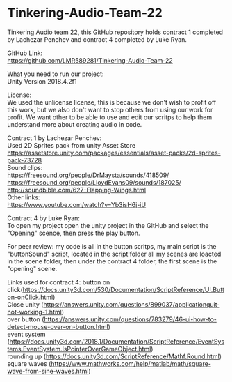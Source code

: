 # Tinkering-Audio-Team-22
Tinkering Audio team 22, this GitHub repository holds contract 1 completed by Lachezar Penchev and contract 4 completed by Luke Ryan. 

GitHub Link:<br />
https://github.com/LMR589281/Tinkering-Audio-Team-22

What you need to run our project:<br />
Unity Version 2018.4.2f1

License:<br />
We used the unlicense license, this is because we don't wish to profit off this work, but we also don't want to stop others from using our work for profit. We want other to be able to use and edit our scritps to help them understand more about creating audio in code.  

Contract 1 by Lachezar Penchev:<br />
Used 2D Sprites pack from unity Asset Store<br />
https://assetstore.unity.com/packages/essentials/asset-packs/2d-sprites-pack-73728<br />
Sound clips:<br />
https://freesound.org/people/DrMaysta/sounds/418509/<br />
https://freesound.org/people/LloydEvans09/sounds/187025/<br />
http://soundbible.com/627-Flapping-Wings.html<br />
Other links:<br />
https://www.youtube.com/watch?v=Yb3isH6j-iU<br />

Contract 4 by Luke Ryan:<br />
To open my project open the unity project in the GitHub and select the "Opening" scence, then press the play button.

For peer review: my code is all in the button scritps, my main script is the "buttonSound" script, located in the script folder
all my scenes are loacted in the scene folder, then under the contract 4 folder, the first scene is the "opening" scene. 

Links used for contract 4:
button on click(https://docs.unity3d.com/530/Documentation/ScriptReference/UI.Button-onClick.html)<br />
Close unity (https://answers.unity.com/questions/899037/applicationquit-not-working-1.html)<br />
over button (https://answers.unity.com/questions/783279/46-ui-how-to-detect-mouse-over-on-button.html)<br />
event system (https://docs.unity3d.com/2018.1/Documentation/ScriptReference/EventSystems.EventSystem.IsPointerOverGameObject.html)<br />
rounding up (https://docs.unity3d.com/ScriptReference/Mathf.Round.html)<br />
square waves (https://www.mathworks.com/help/matlab/math/square-wave-from-sine-waves.html)
